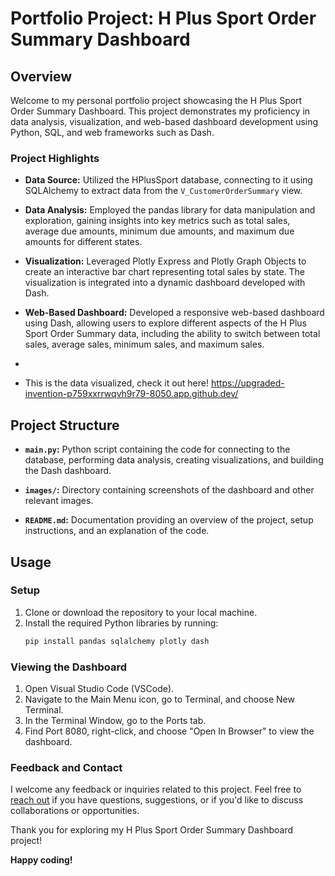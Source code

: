 # Portfolio Project: H Plus Sport Order Summary Dashboard

## Overview

Welcome to my personal portfolio project showcasing the H Plus Sport Order Summary Dashboard. This project demonstrates my proficiency in data analysis, visualization, and web-based dashboard development using Python, SQL, and web frameworks such as Dash.

### Project Highlights

- **Data Source:** Utilized the HPlusSport database, connecting to it using SQLAlchemy to extract data from the `V_CustomerOrderSummary` view.

- **Data Analysis:** Employed the pandas library for data manipulation and exploration, gaining insights into key metrics such as total sales, average due amounts, minimum due amounts, and maximum due amounts for different states.

- **Visualization:** Leveraged Plotly Express and Plotly Graph Objects to create an interactive bar chart representing total sales by state. The visualization is integrated into a dynamic dashboard developed with Dash.

- **Web-Based Dashboard:** Developed a responsive web-based dashboard using Dash, allowing users to explore different aspects of the H Plus Sport Order Summary data, including the ability to switch between total sales, average sales, minimum sales, and maximum sales.
- 

- This is the data visualized, check it out here! https://upgraded-invention-p759xxrrwqvh9r79-8050.app.github.dev/

## Project Structure

- **`main.py`:** Python script containing the code for connecting to the database, performing data analysis, creating visualizations, and building the Dash dashboard.

- **`images/`:** Directory containing screenshots of the dashboard and other relevant images.

- **`README.md`:** Documentation providing an overview of the project, setup instructions, and an explanation of the code.

## Usage

### Setup

1. Clone or download the repository to your local machine.
2. Install the required Python libraries by running:
    ```bash
    pip install pandas sqlalchemy plotly dash
    ```

### Viewing the Dashboard

1. Open Visual Studio Code (VSCode).
2. Navigate to the Main Menu icon, go to Terminal, and choose New Terminal.
3. In the Terminal Window, go to the Ports tab.
4. Find Port 8080, right-click, and choose "Open In Browser" to view the dashboard.

### Feedback and Contact

I welcome any feedback or inquiries related to this project. Feel free to [reach out](mailto:your.email@example.com) if you have questions, suggestions, or if you'd like to discuss collaborations or opportunities.

Thank you for exploring my H Plus Sport Order Summary Dashboard project!

**Happy coding!**
